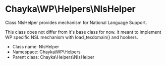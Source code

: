Chayka\WP\Helpers\NlsHelper
===============

Class NlsHelper provides mechanism for National Language Support.

This class does not differ from it's base class for now.
It meant to implement WP specific NSL mechanism with load_texdomain() and hookers.


* Class name: NlsHelper
* Namespace: Chayka\WP\Helpers
* Parent class: Chayka\Helpers\NlsHelper









